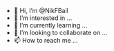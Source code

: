 - 👋 Hi, I’m @NikFBail
- 👀 I’m interested in ...
- 🌱 I’m currently learning ...
- 💞️ I’m looking to collaborate on ...
- 📫 How to reach me ...

<!---
NikFBail/NikFBail is a ✨ special ✨ repository because its `README.md` (this file) appears on your GitHub profile.
You can click the Preview link to take a look at your changes.
--->
